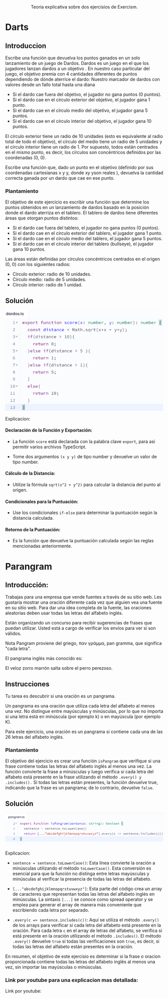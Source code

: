 <div style="text-align: center;">
  Teoria explicativa sobre dos ejercisios de Exercism.
</div>

# Darts


## Introduccion 
Escribe una función que devuelva los puntos ganados en un solo lanzamiento de un juego de Dardos.
Dardos es un juego en el que los jugadores lanzan dardos a un objetivo .
En nuestro caso particular del juego, el objetivo premia con 4 cantidades diferentes de puntos dependiendo de dónde aterrice el dardo:
Nuestro marcador de dardos con valores desde un fallo total hasta una diana

+ Si el dardo cae fuera del objetivo, el jugador no gana puntos (0 puntos).
+ Si el dardo cae en el círculo exterior del objetivo, el jugador gana 1 punto.
+ Si el dardo cae en el círculo medio del objetivo, el jugador gana 5 puntos.
+ Si el dardo cae en el círculo interior del objetivo, el jugador gana 10 puntos.

El círculo exterior tiene un radio de 10 unidades (esto es equivalente al radio total de todo el objetivo), el círculo del medio tiene un radio de 5 unidades y el círculo interior tiene un radio de 1. Por supuesto, todos están centrados en el mismo punto, es decir, los círculos son concéntricos definidos por las coordenadas (0, 0).

Escribe una función que, dado un punto en el objetivo (definido por sus coordenadas cartesianas x y y, donde xy yson reales ), devuelva la cantidad correcta ganada por un dardo que cae en ese punto.

### Plantamiento

El objetivo de este ejercicio es escribir una función que determine los puntos obtenidos en un lanzamiento de dardos basado en la posición donde el dardo aterriza en el tablero. El tablero de dardos tiene diferentes áreas que otorgan puntos distintos:

+ Si el dardo cae fuera del tablero, el jugador no gana puntos (0 puntos).
+ Si el dardo cae en el círculo exterior del tablero, el jugador gana 1 punto.
+ Si el dardo cae en el círculo medio del tablero, el jugador gana 5 puntos.
+ Si el dardo cae en el círculo interior del tablero (bullseye), el jugador gana 10 puntos.

Las áreas están definidas por círculos concéntricos centrados en el origen (0, 0) con los siguientes radios:

+ Círculo exterior: radio de 10 unidades.
+ Círculo medio: radio de 5 unidades.
+ Círculo interior: radio de 1 unidad.

## Solución 

![Imagen del codigo solucion](imageCode/image.png)


Explicacion:

#### Declaración de la Función y Exportación:

+ La función `score` está declarada con la palabra clave `export`, para asi permitir varios archivos TypeScript.

+ Tome dos argumentos `(x y y)` de tipo number y devuelve un valor de tipo number.

#### Cálculo de la Distancia:

+ Utilize la fórmula `sqrt(x^2 + y^2)` para calcular la distancia del punto al origen.

#### Condicionales para la Puntuación:

+ Use los condicionales `if-else` para determinar la puntuación según la distancia calculada.

#### Retorno de la Puntuación:

+ Es la función que devuelve la puntuación calculada según las reglas mencionadas anteriormente.

# Parangram 

## Introducción:
Trabajas para una empresa que vende fuentes a través de su sitio web. Les gustaría mostrar una oración diferente cada vez que alguien vea una fuente en su sitio web. Para dar una idea completa de la fuente, las oraciones aleatorias deben usar todas las letras del alfabeto inglés.

Están organizando un concurso para recibir sugerencias de frases que puedan utilizar. Usted está a cargo de verificar los envíos para ver si son válidos.

Nota
Pangram proviene del griego, παν γράμμα, pan gramma, que significa "cada letra".

El pangrama inglés más conocido es:

El veloz zorro marrón salta sobre el perro perezoso.

## Instrucciones
Tu tarea es descubrir si una oración es un pangrama.

Un pangrama es una oración que utiliza cada letra del alfabeto al menos una vez. No distingue entre mayúsculas y minúsculas, por lo que no importa si una letra está en minúscula (por ejemplo k) o en mayúscula (por ejemplo K).

Para este ejercicio, una oración es un pangrama si contiene cada una de las 26 letras del alfabeto inglés.

### Plantamiento

El objetivo del ejercicio es crear una función `isPangram` que verifique si una frase contiene todas las letras del alfabeto inglés al menos una vez. La función convierte la frase a minúsculas y luego verifica si cada letra del alfabeto está presente en la frase utilizando el método `.every() y .includes().` Si todas las letras están presentes, la función devuelve true, indicando que la frase es un pangrama; de lo contrario, devuelve `false`.


## Solución 
![Imagen del codigo solucion](imageCode/image2.png)

Explicacion:

- `sentence = sentence.toLowerCase()`: Esta línea convierte la oración a minúsculas utilizando el método `toLowerCase()`. Esta conversión es esencial para que la función no distinga entre letras mayúsculas y minúsculas al verificar la presencia de todas las letras del alfabeto.

- `[..."abcdefghijklmnopqrstuvwxyz"]`: Esta parte del código crea un array de caracteres que representan todas las letras del alfabeto inglés en minúsculas. La sintaxis `[...]` se conoce como spread operator y se emplea para generar el array de manera más conveniente que escribiendo cada letra por separado.

- `.every(c => sentence.includes(c))`: Aquí se utiliza el método `.every()` de los arrays para verificar si cada letra del alfabeto está presente en la oración. Para cada letra `c` en el array de letras del alfabeto, se verifica si está presente en la oración utilizando el método `.includes()`. El método `.every()` devuelve `true` si todas las verificaciones son `true`, es decir, si todas las letras del alfabeto están presentes en la oración.

En resumen, el objetivo de este ejercisio es determinar si la frase o oracion proporcionada contiene todas las letras del alfabeto inglés al menos una vez, sin importar las mayúsculas o minúsculas.


### Link por youtube para una explicacion mas detallada:

Link por youtube:  